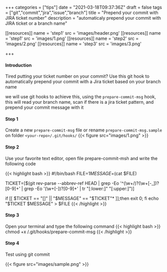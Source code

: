 +++
categories = ["tips"]
date = "2021-03-18T09:37:36Z"
draft = false
tags = ["git","commit","jira","issue","branch"]
title = "Prepend your commit with JIRA ticket number"
description = "automaticaly prepend your commit with JIRA ticket or a branch name"

[[resources]]
name = 'step1'
src = 'images/header.png'
[[resources]]
name = 'step1'
src = 'images/1.png'
[[resources]]
name = 'step2'
src = 'images/2.png'
[[resources]]
name = 'step3'
src = 'images/3.png'

+++
#### Introduction
Tired putting your ticket number on your commit?
Use this git hook to automatically prepend your commit with a Jira ticket based on your branch name

we will use git hooks to achieve this, using the `prepare-commit-msg` hook, this will read your branch name, scan if there is a jira ticket pattern, and prepend your commit message with it

#### Step 1
Create a new `prepare-commit-msg` file or rename `prepare-commit-msg.sample` on folder `<your-repo>/.git/hooks/`
{{< figure src="images/1.png" >}}
#### Step 2
Use your favorite text editor, open file prepare-commit-msh and write the following code

{{< highlight bash >}}
#!/bin/bash
FILE=$1
MESSAGE=$(cat $FILE)

TICKET=[$(git rev-parse --abbrev-ref HEAD | grep -Eo '^(\w+/)?(\w+[-_])?[0-9]+' | grep -Eo '(\w+[-])?[0-9]+' | tr "[:lower:]" "[:upper:]")]

if [[ $TICKET == "[]" || "$MESSAGE" == "$TICKET"* ]];then
  exit 0;
fi
echo "$TICKET $MESSAGE" > $FILE
{{< /highlight >}}

#### Step 3
Open your terminal and type the following command
{{< highlight bash >}}
chmod +x <yourrepo>/.git/hooks/prepare-commit-msg
{{< /highlight >}}

#### Step 4
Test using git commit 

{{< figure src="images/sample.png" >}}